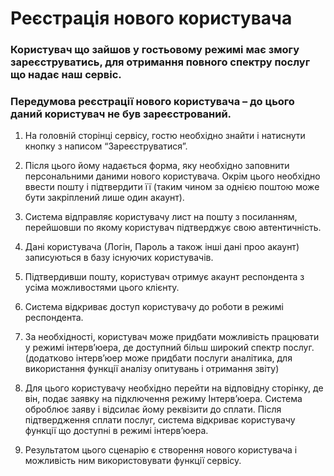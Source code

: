 # Реєстрація нового користувача  

### Користувач що зайшов у гостьовому режимі має змогу зареєструватись, для отримання повного спектру послуг що надає наш сервіс.  

### Передумова реєстрації нового користувача – до цього даний користувач не був зареєстрований.  

1. На головній сторінці сервісу, гостю необхідно знайти і натиснути кнопку з написом “Зареєструватися”.

2. Після цього йому надається форма, яку необхідно заповнити персональними даними нового користувача. Окрім цього необхідно ввести пошту і підтвердити її (таким чином за однією поштою може бути закріплений лише один акаунт).

3. Система відправляє користувачу лист на пошту з посиланням, перейшовши по якому користувач підтверджує свою автентичність.

4. Дані користувача (Логін, Пароль а також інші дані проо акаунт) записуються в базу існуючих користувачів. 

5. Підтвердивши пошту, користувач отримує акаунт респондента з усіма можливостями цього клієнту.

6. Система відкриває доступ користувачу до роботи в режимі респондента.

7. За необхідності, користувач може придбати можливість працювати у режимі інтерв’юера, де доступний більш широкий спектр послуг. (додатково інтерв’юер може придбати послуги аналітика, для використання функції аналізу опитувань і отримання звіту)

8. Для цього користувачу необхідно перейти на відповідну сторінку, де він, подає заявку на підключення режиму Інтерв’юера. Система оброблює заяву і відсилає йому реквізити до сплати. Після підтвердження сплати послуг, система відкриває користувачу функції що доступні в режимі інтерв’юера.

9. Результатом цього сценарію є створення нового користувача і можливість ним використовувати функції сервісу.